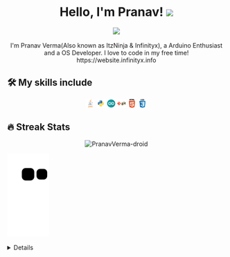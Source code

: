 <h1 align=center>Hello, I'm Pranav! <img src="https://media.giphy.com/media/hvRJCLFzcasrR4ia7z/giphy.gif" width="25px"></h1>


<p align = "center">
  <a href="https://github.com/DenverCoder1/readme-typing-svg"><img src="https://readme-typing-svg.herokuapp.com?lines=https://github.com/PranavVerma-droid;Arduino+Enthusiast;Web+Developer&center=true&width=500&height=50"></a>
</p>
<p align="center">I'm Pranav Verma(Also known as ItzNinja & Infinityx), a Arduino Enthusiast and a OS Developer. I love to code in my free time!<br>https://website.infinityx.info</p>

## 🛠 My skills include 
  <p align ="center"><code><img height="20" src="https://raw.githubusercontent.com/github/explore/5b3600551e122a3277c2c5368af2ad5725ffa9a1/topics/java/java.png"></code>
<code><img height="20" src="https://raw.githubusercontent.com/github/explore/80688e429a7d4ef2fca1e82350fe8e3517d3494d/topics/python/python.png"></code>
<code><img height="20" src="https://raw.githubusercontent.com/github/explore/80688e429a7d4ef2fca1e82350fe8e3517d3494d/topics/arduino/arduino.png"></code>
<code><img height="20" src="https://raw.githubusercontent.com/github/explore/80688e429a7d4ef2fca1e82350fe8e3517d3494d/topics/git/git.png"></code>
  <code><img height="20" src="https://raw.githubusercontent.com/github/explore/80688e429a7d4ef2fca1e82350fe8e3517d3494d/topics/html/html.png"></code>
  <code><img height="20" src="https://raw.githubusercontent.com/github/explore/80688e429a7d4ef2fca1e82350fe8e3517d3494d/topics/css/css.png"></code>
  
  ## 🔥 Streak Stats
<p align="center"><img src="https://github-readme-streak-stats.herokuapp.com/?user=PranavVerma-droid&theme=black-ice" alt="PranavVerma-droid"  /></p>
<p align="center"> 
 
</p>
  
![snake svg](https://github.com/adityamangal1/adityamangal1/blob/output/github-contribution-grid-snake.svg)
  

</p>

<details>










## 📬 Get in touch

<p align="center">
   <br>

<a target="_blank" href="mailto:pranav@verma.net.in"><img src="https://img.shields.io/badge/-Gmail-D14836?style=for-the-badge&logo=Gmail&logoColor=white"></img></a>
<a target="_blank" href="https://medium.com/@pranav_6086"><img src="https://img.shields.io/badge/-Medium-12100E?style=for-the-badge&logo=Medium&logoColor=white"></img></a>
<a target="_blank" href="https://twitter.com/intent/follow?screen_name=GamesharePranav"><img src="https://img.shields.io/badge/-Twitter-1DA1F2?style=for-the-badge&logo=Twitter&logoColor=white"></img></a>
<br>
</p>       

## &#x1f4c8; My GitHub Stats

<a href="https://github.com/PranavVerma-droid/PranavVerma-droid">
  <img align="center" src="https://github-readme-stats.vercel.app/api/top-langs/?username=PranavVerma-droid&title_color=ffffff&text_color=c9cacc&icon_color=2bbc8a&bg_color=1d1f21" />
</a>

<a href="https://github.com/PranavVerma-droid/PranavVerma-droid">
  <img align="center" src="https://github-readme-stats.vercel.app/api?username=PranavVerma-droid&show_icons=true&line_height=27&count_private=true&title_color=ffffff&text_color=c9cacc&icon_color=2bbc8a&bg_color=1d1f21" alt="natterstefan's GitHub Stats" />
</a>
<br>




 Coding Languages that i expertise in:
 1. HTML
 2. JavaScript
 3. Python
 4. Embedded C
 5. C#
 6. C++
 7. Java
 8. x86 Assembly
 9. C
 10. Java
 
 To Learn:
 1. SQL
 2. SQl Lite
 3. PHP
 4. Lua
 5. Kotlin
 6. Bootstrap
 
